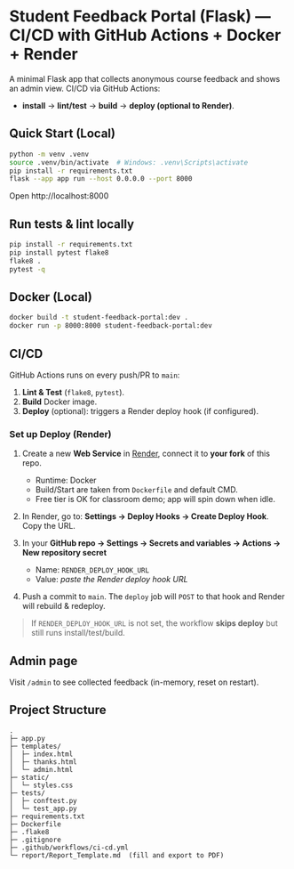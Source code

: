 
# Student Feedback Portal (Flask) — CI/CD with GitHub Actions + Docker + Render

A minimal Flask app that collects anonymous course feedback and shows an admin view.
CI/CD via GitHub Actions:
- **install** → **lint/test** → **build** → **deploy (optional to Render)**.

## Quick Start (Local)

```bash
python -m venv .venv
source .venv/bin/activate  # Windows: .venv\Scripts\activate
pip install -r requirements.txt
flask --app app run --host 0.0.0.0 --port 8000
```

Open http://localhost:8000

## Run tests & lint locally
```bash
pip install -r requirements.txt
pip install pytest flake8
flake8 .
pytest -q
```

## Docker (Local)
```bash
docker build -t student-feedback-portal:dev .
docker run -p 8000:8000 student-feedback-portal:dev
```

## CI/CD
GitHub Actions runs on every push/PR to `main`:
1. **Lint & Test** (`flake8`, `pytest`).
2. **Build** Docker image.
3. **Deploy** (optional): triggers a Render deploy hook (if configured).

### Set up Deploy (Render)

1. Create a new **Web Service** in [Render](https://render.com/), connect it to **your fork** of this repo.
   - Runtime: Docker
   - Build/Start are taken from `Dockerfile` and default CMD.
   - Free tier is OK for classroom demo; app will spin down when idle.

2. In Render, go to: **Settings → Deploy Hooks → Create Deploy Hook**. Copy the URL.

3. In your **GitHub repo → Settings → Secrets and variables → Actions → New repository secret**
   - Name: `RENDER_DEPLOY_HOOK_URL`
   - Value: *paste the Render deploy hook URL*

4. Push a commit to `main`. The `deploy` job will `POST` to that hook and Render will rebuild & redeploy.

> If `RENDER_DEPLOY_HOOK_URL` is not set, the workflow **skips deploy** but still runs install/test/build.

## Admin page
Visit `/admin` to see collected feedback (in-memory, reset on restart).

## Project Structure
```
.
├─ app.py
├─ templates/
│  ├─ index.html
│  ├─ thanks.html
│  └─ admin.html
├─ static/
│  └─ styles.css
├─ tests/
│  ├─ conftest.py
│  └─ test_app.py
├─ requirements.txt
├─ Dockerfile
├─ .flake8
├─ .gitignore
├─ .github/workflows/ci-cd.yml
└─ report/Report_Template.md  (fill and export to PDF)
```

